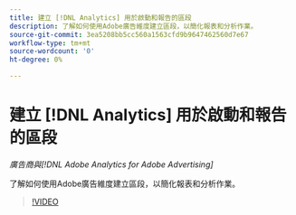 ```yaml
---
title: 建立 [!DNL Analytics] 用於啟動和報告的區段
description: 了解如何使用Adobe廣告維度建立區段，以簡化報表和分析作業。
source-git-commit: 3ea5208bb5cc560a1563cfd9b9647462560d7e67
workflow-type: tm+mt
source-wordcount: '0'
ht-degree: 0%

---
```


# 建立 [!DNL Analytics] 用於啟動和報告的區段

*廣告商與[!DNL Adobe Analytics for Adobe Advertising]*

了解如何使用Adobe廣告維度建立區段，以簡化報表和分析作業。

>[!VIDEO](https://video.tv.adobe.com/v/33916)
